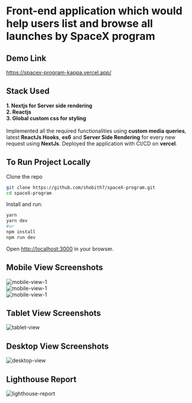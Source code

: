 # Front-end application which would help users list and browse all launches by SpaceX program
## Demo Link
https://spacex-program-kappa.vercel.app/

## Stack Used<br />
**1. Nextjs for Server side rendering**<br />
**2. Reactjs**<br />
**3. Global custom css for styling**<br />
<br />
Implemented all the required functionalities using **custom media queries**, latest **ReactJs Hooks**, **es6** and **Server Side Rendering** for every new request using **NextJs**.
Deployed the application with CI/CD on **vercel**.

## To Run Project Locally
Clone the repo
```bash
git clone https://github.com/shobith7/spaceX-program.git
cd spaceX-program
```
Install and run:
```bash
yarn
yarn dev
#or
npm install
npm run dev
```
Open [http://localhost:3000](http://localhost:3000) in your browser.

## Mobile View Screenshots
![mobile-view-1](https://github.com/shobith7/spaceX-program/blob/main/public/mobile-view-1.png)<br />
![mobile-view-1](https://github.com/shobith7/spaceX-program/blob/main/public/mobile-view-2.png)<br />
![mobile-view-1](https://github.com/shobith7/spaceX-program/blob/main/public/mobile-view-3.png)<br />

## Tablet View Screenshots
![tablet-view](https://github.com/shobith7/spaceX-program/blob/main/public/tablet-view.png)

## Desktop View Screenshots
![desktop-view](https://github.com/shobith7/spaceX-program/blob/main/public/desktop-view.png)

## Lighthouse Report
![lighthouse-report](https://github.com/shobith7/spaceX-program/blob/main/public/lighthouse-report.png)

